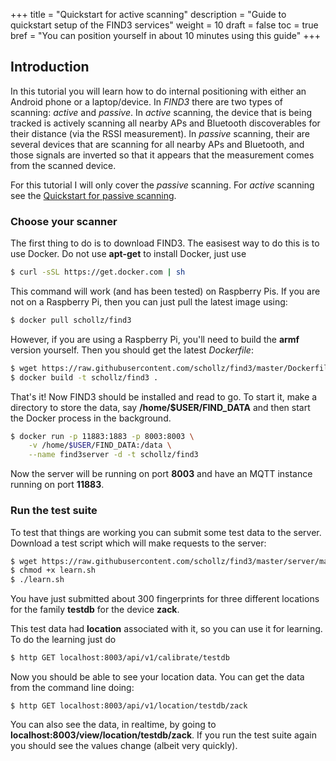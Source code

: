+++
title = "Quickstart for active scanning"
description = "Guide to quickstart setup of the FIND3 services"
weight = 10
draft = false
toc = true
bref = "You can position yourself in about 10 minutes using this guide"
+++

<h2>Introduction</h2>

In this tutorial you will learn how to do internal positioning with either an Android phone or a laptop/device. In *FIND3* there are two types of scanning: *active* and *passive*. In *active* scanning, the device that is being tracked is actively scanning all nearby APs and Bluetooth discoverables for their distance (via the RSSI measurement). In *passive* scanning, their are several devices that are scanning for all nearby APs and Bluetooth, and those signals are inverted so that it appears that the measurement comes from the scanned device.

For this tutorial I will only cover the *passive* scanning. For *active* scanning see the [Quickstart for passive scanning](/docs/quickstart-passive).

<h3 class="marker" id="download">Choose your scanner</h3>


The first thing to do is to download FIND3. The easisest way to do this is to use Docker. Do not use **apt-get** to install Docker, just use

```bash
$ curl -sSL https://get.docker.com | sh
```

This command will work (and has been tested) on Raspberry Pis. If you are not on a Raspberry Pi, then you can just pull the latest image using:

```bash
$ docker pull schollz/find3
```

However, if you are using a Raspberry Pi, you'll need to build the **armf** version yourself. Then you should get the latest *Dockerfile*:

```bash
$ wget https://raw.githubusercontent.com/schollz/find3/master/Dockerfile
$ docker build -t schollz/find3 .
```

That's it! Now FIND3 should be installed and read to go. To start it, make a directory to store the data, say **/home/$USER/FIND_DATA** and then start the Docker process in the background.

```bash
$ docker run -p 11883:1883 -p 8003:8003 \
	-v /home/$USER/FIND_DATA:/data \
	--name find3server -d -t schollz/find3
```

Now the server will be running on port **8003** and have an MQTT instance running on port **11883**.


<h3 class="marker"  id="testit">Run the test suite</h3>

To test that things are working you can submit some test data to the server. Download a test script which will make requests to the server:

```bash
$ wget https://raw.githubusercontent.com/schollz/find3/master/server/main/testing/learn.sh
$ chmod +x learn.sh
$ ./learn.sh
```

You have just submitted about 300 fingerprints for three different locations for the family **testdb** for the device **zack**. 

This test data had **location** associated with it, so you can use it for learning. To do the learning just do 

```bash
$ http GET localhost:8003/api/v1/calibrate/testdb
```

Now you should be able to see your location data. You can get the data from the command line doing:

```
$ http GET localhost:8003/api/v1/location/testdb/zack
```

You can also see the data, in realtime, by going to **localhost:8003/view/location/testdb/zack**. If you run the test suite again you should see the values change (albeit very quickly).